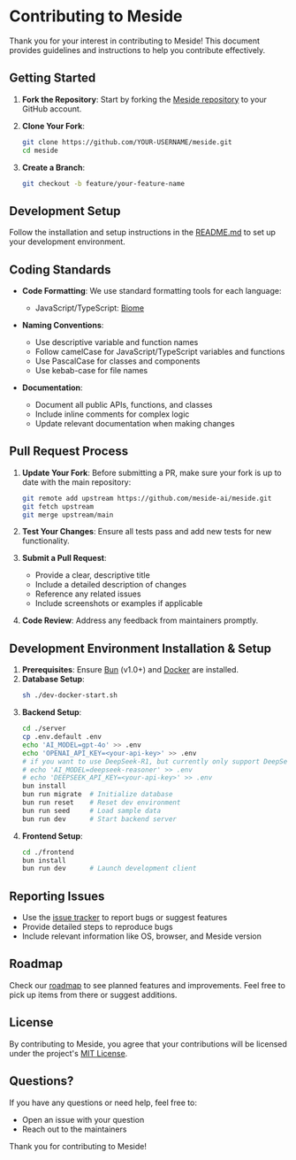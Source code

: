 # Contributing to Meside

Thank you for your interest in contributing to Meside! This document provides guidelines and instructions to help you contribute effectively.

## Getting Started

1. **Fork the Repository**: Start by forking the [Meside repository](https://github.com/meside-ai/meside) to your GitHub account.

2. **Clone Your Fork**: 
   ```bash
   git clone https://github.com/YOUR-USERNAME/meside.git
   cd meside
   ```

3. **Create a Branch**: 
   ```bash
   git checkout -b feature/your-feature-name
   ```

## Development Setup

Follow the installation and setup instructions in the [README.md](README.md) to set up your development environment.

## Coding Standards

- **Code Formatting**: We use standard formatting tools for each language:
  - JavaScript/TypeScript: [Biome](https://github.com/biomejs/biome)

- **Naming Conventions**:
  - Use descriptive variable and function names
  - Follow camelCase for JavaScript/TypeScript variables and functions
  - Use PascalCase for classes and components
  - Use kebab-case for file names

- **Documentation**:
  - Document all public APIs, functions, and classes
  - Include inline comments for complex logic
  - Update relevant documentation when making changes

## Pull Request Process

1. **Update Your Fork**: Before submitting a PR, make sure your fork is up to date with the main repository:
   ```bash
   git remote add upstream https://github.com/meside-ai/meside.git
   git fetch upstream
   git merge upstream/main
   ```

2. **Test Your Changes**: Ensure all tests pass and add new tests for new functionality.

3. **Submit a Pull Request**: 
   - Provide a clear, descriptive title
   - Include a detailed description of changes
   - Reference any related issues
   - Include screenshots or examples if applicable

4. **Code Review**: Address any feedback from maintainers promptly.

## Development Environment Installation & Setup

1. **Prerequisites**: Ensure [Bun](https://bun.sh/) (v1.0+) and [Docker](https://www.docker.com/) are installed.  
2. **Database Setup**:  
   ```bash 
   sh ./dev-docker-start.sh
   ```
3. **Backend Setup**:  
   ```bash  
   cd ./server  
   cp .env.default .env
   echo 'AI_MODEL=gpt-4o' >> .env
   echo 'OPENAI_API_KEY=<your-api-key>' >> .env
   # if you want to use DeepSeek-R1, but currently only support DeepSeek official platform
   # echo 'AI_MODEL=deepseek-reasoner' >> .env
   # echo 'DEEPSEEK_API_KEY=<your-api-key>' >> .env
   bun install  
   bun run migrate  # Initialize database  
   bun run reset    # Reset dev environment  
   bun run seed     # Load sample data  
   bun run dev      # Start backend server  
   ```  
4. **Frontend Setup**:  
   ```bash  
   cd ./frontend  
   bun install  
   bun run dev      # Launch development client  
   ```  

## Reporting Issues

- Use the [issue tracker](https://github.com/meside-ai/meside/issues) to report bugs or suggest features
- Provide detailed steps to reproduce bugs
- Include relevant information like OS, browser, and Meside version

## Roadmap

Check our [roadmap](docs/ROADMAP.md) to see planned features and improvements. Feel free to pick up items from there or suggest additions.

## License

By contributing to Meside, you agree that your contributions will be licensed under the project's [MIT License](LICENSE).

## Questions?

If you have any questions or need help, feel free to:
- Open an issue with your question
- Reach out to the maintainers

Thank you for contributing to Meside!
